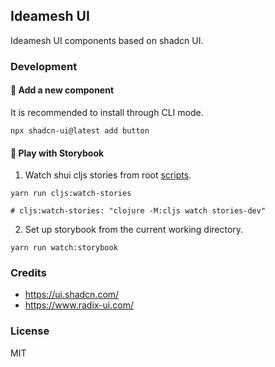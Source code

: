 ## Ideamesh UI

Ideamesh UI components based on shadcn UI.

### Development

#### 🎨 Add a new component

It is recommended to install through CLI mode.

```shell
npx shadcn-ui@latest add button
```

#### 🦄 Play with Storybook
1. Watch shui cljs stories from root [scripts](https://github.com/khulnasoft/ideamesh/blob/15be34fc5c79ccef9e7756131f54436763f36699/package.json#L59).

```shell
yarn run cljs:watch-stories

# cljs:watch-stories: "clojure -M:cljs watch stories-dev"
```

2. Set up storybook from the current working directory.

```shell
yarn run watch:storybook
```

### Credits

- https://ui.shadcn.com/
- https://www.radix-ui.com/

### License
MIT

